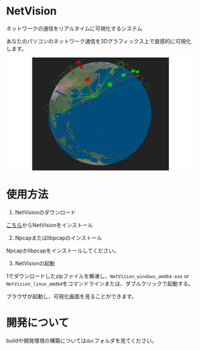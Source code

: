 # NetVision
ネットワークの通信をリアルタイムに可視化するシステム

あなたのパソコンのネットワーク通信を3Dグラフィックス上で直感的に可視化します。

![image-01](./docs/readme_imgs/img-01.png)

# 使用方法
1. NetVisionのダウンロード

[こちら](https://github.com/fum1h1to/NetVision/releases)からNetVisionをインストール

2. Npcapまたはlibpcapのインストール

Npcapかlibpcapをインストールしてください。

3. NetVisionの起動

1でダウンロードしたzipファイルを解凍し、`NetVision_windows_amd64.exe` or `NetVision_linux_amd64`をコマンドラインまたは、ダブルクリックで起動する。

ブラウザが起動し、可視化画面を見ることができます。

# 開発について
buildや開発環境の構築については`doc`フォルダを見てください。